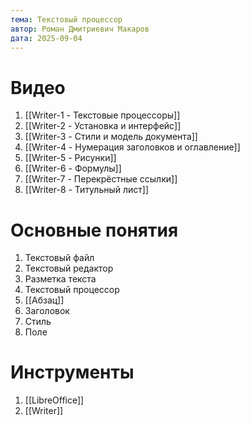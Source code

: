 ```yaml
---
тема: Текстовый процессор
автор: Роман Дмитриевич Макаров
дата: 2025-09-04
---
```


# Видео

1. [[Writer-1 - Текстовые процессоры]]
2. [[Writer-2 - Установка и интерфейс]]
3. [[Writer-3 - Стили и модель документа]]
4. [[Writer-4 - Нумерация заголовков и оглавление]]
5. [[Writer-5 - Рисунки]]
6. [[Writer-6 - Формулы]]
7. [[Writer-7 - Перекрёстные ссылки]]
8. [[Writer-8 - Титульный лист]]

# Основные понятия

1. Текстовый файл
2. Текстовый редактор
3. Разметка текста
4. Текстовый процессор
5. [[Абзац]]
6. Заголовок
7. Стиль
8. Поле

# Инструменты

1. [[LibreOffice]]
2. [[Writer]]
